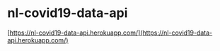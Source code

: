 # nl-covid19-data-api

[https://nl-covid19-data-api.herokuapp.com/](https://nl-covid19-data-api.herokuapp.com/)
